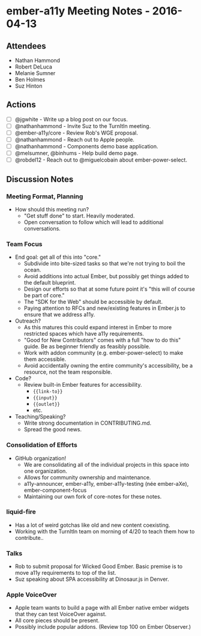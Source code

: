 # ember-a11y Meeting Notes - 2016-04-13

## Attendees

- Nathan Hammond
- Robert DeLuca
- Melanie Sumner
- Ben Holmes
- Suz Hinton

## Actions

- [ ] @jgwhite - Write up a blog post on our focus.
- [ ] @nathanhammond - Invite Suz to the TurnItIn meeting.
- [ ] @ember-a11y/core - Review Rob's WGE proposal.
- [ ] @nathanhammond - Reach out to Apple people.
- [ ] @nathanhammond - Components demo base application.
- [ ] @melsumner, @binhums - Help build demo page.
- [ ] @robdel12 - Reach out to @miguelcobain about ember-power-select.

## Discussion Notes

### Meeting Format, Planning

- How should this meeting run?
  - "Get stuff done" to start. Heavily moderated.
  - Open conversation to follow which will lead to additional conversations.

### Team Focus

- End goal: get all of this into "core."
  - Subdivide into bite-sized tasks so that we're not trying to boil the ocean.
  - Avoid additions into actual Ember, but possibly get things added to the default blueprint.
  - Design our efforts so that at some future point it's "this will of course be part of core."
  - The "SDK for the Web" should be accessible by default.
  - Paying attention to RFCs and new/existing features in Ember.js to ensure that we address a11y.
- Outreach?
  - As this matures this could expand interest in Ember to more restricted spaces which have a11y requirements.
  - "Good for New Contributors" comes with a full "how to do this" guide. Be as beginner friendly as feasibly possible.
  - Work with addon community (e.g. ember-power-select) to make them accessible.
  - Avoid accidentally owning the entire community's accessibility, be a resource, not the team responsible.
- Code?
  - Review built-in Ember features for accessibility.
    - `{{link-to}}`
    - `{{input}}`
    - `{{outlet}}`
    - etc.
- Teaching/Speaking?
  - Write strong documentation in CONTRIBUTING.md.
  - Spread the good news.

### Consolidation of Efforts

- GitHub organization!
  - We are consolidating all of the individual projects in this space into one organization.
  - Allows for community ownership and maintenance.
  - a11y-announcer, ember-a11y, ember-a11y-testing (née ember-aXe), ember-component-focus
  - Maintaining our own fork of core-notes for these notes.

### liquid-fire

- Has a lot of weird gotchas like old and new content coexisting.
- Working with the TurnItIn team on morning of 4/20 to teach them how to contribute..

### Talks

- Rob to submit proposal for Wicked Good Ember. Basic premise is to move a11y requirements to top of the list.
- Suz speaking about SPA accessibility at Dinosaur.js in Denver.

### Apple VoiceOver

- Apple team wants to build a page with all Ember native ember widgets that they can test VoiceOver against.
- All core pieces should be present.
- Possibly include popular addons. (Review top 100 on Ember Observer.)
